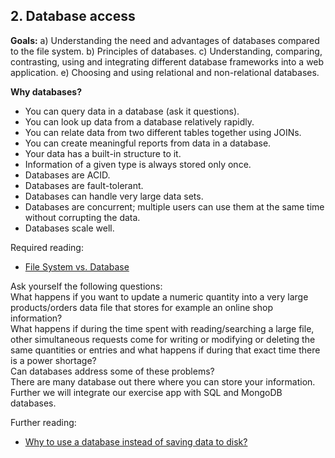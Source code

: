 ## 2. Database access
__Goals:__
a) Understanding the need and advantages of databases compared to the file system.
b) Principles of databases.
c) Understanding, comparing, contrasting, using and integrating different database frameworks into a web application.
e) Choosing and using relational and non-relational databases.

__Why databases?__
* You can query data in a database (ask it questions).
* You can look up data from a database relatively rapidly.
* You can relate data from two different tables together using JOINs.
* You can create meaningful reports from data in a database.
* Your data has a built-in structure to it.
* Information of a given type is always stored only once.
* Databases are ACID.
* Databases are fault-tolerant.
* Databases can handle very large data sets.
* Databases are concurrent; multiple users can use them at the same time without corrupting the data.
* Databases scale well.

Required reading: 
 - [File System vs. Database](https://dzone.com/articles/which-is-better-saving-files-in-database-or-in-fil)

Ask yourself the following questions:  
What happens if you want to update a numeric quantity into a very large products/orders data file that stores for example an online shop information?   
What happens if during the time spent with reading/searching a large file, other simultaneous requests come for writing or modifying or deleting the same quantities or entries and what happens if during that exact time there is a power shortage?   
Can databases address some of these problems?  
There are many database out there where you can store your information.  
Further we will integrate our exercise app with SQL and MongoDB databases.  


Further reading: 
 - [Why to use a database instead of saving data to disk?](https://arstechnica.com/information-technology/2013/05/why-use-a-database-instead-of-just-saving-your-data-to-disk/)
